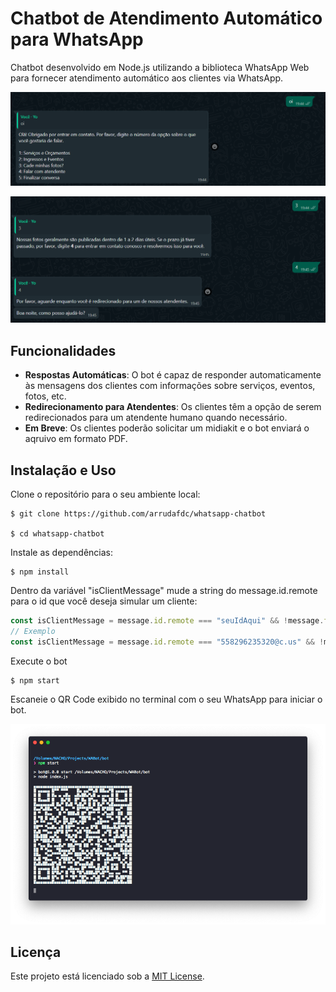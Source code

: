 # Chatbot de Atendimento Automático para WhatsApp

Chatbot desenvolvido em Node.js utilizando a biblioteca WhatsApp Web para fornecer atendimento automático aos clientes via WhatsApp.

![Texto Alternativo](https://github.com/arrudafdc/whatsapp-chatbot/blob/main/assets/captura1.png)

![Texto Alternativo](https://github.com/arrudafdc/whatsapp-chatbot/blob/main/assets/captura2.png)

## Funcionalidades

- **Respostas Automáticas**: O bot é capaz de responder automaticamente às mensagens dos clientes com informações sobre serviços, eventos, fotos, etc.
- **Redirecionamento para Atendentes**: Os clientes têm a opção de serem redirecionados para um atendente humano quando necessário.
- **Em Breve**: Os clientes poderão solicitar um midiakit e o bot enviará o aqruivo em formato PDF.

## Instalação e Uso

Clone o repositório para o seu ambiente local:

```
$ git clone https://github.com/arrudafdc/whatsapp-chatbot

$ cd whatsapp-chatbot
```

Instale as dependências:

```
$ npm install
```

Dentro da variável "isClientMessage" mude a string do message.id.remote para o id que você deseja simular um cliente:

```javascript
const isClientMessage = message.id.remote === "seuIdAqui" && !message.fromMe;
// Exemplo 
const isClientMessage = message.id.remote === "558296235320@c.us" && !message.fromMe;

```

Execute o bot
```
$ npm start
```

Escaneie o QR Code exibido no terminal com o seu WhatsApp para iniciar o bot.

![Texto Alternativo](https://github.com/arrudafdc/whatsapp-chatbot/blob/main/assets/qr-gen.png)

## Licença

Este projeto está licenciado sob a [MIT License](LICENSE).
